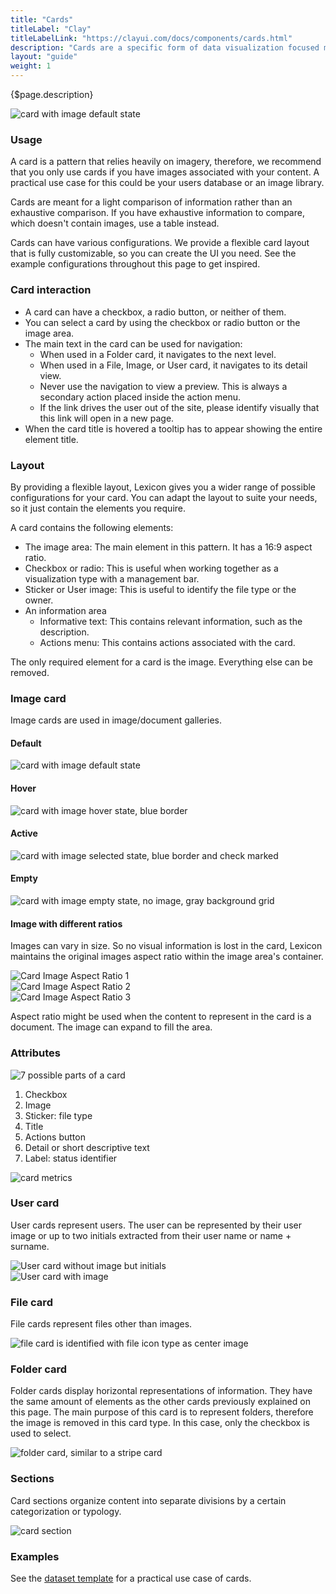 ```yaml
---
title: "Cards"
titleLabel: "Clay"
titleLabelLink: "https://clayui.com/docs/components/cards.html"
description: "Cards are a specific form of data visualization focused mainly on displaying images."
layout: "guide"
weight: 1
---
```


<div class="page-description">{$page.description}</div>

![card with image default state](../../../images/CardImage.jpg)

### Usage
A card is a pattern that relies heavily on imagery, therefore, we recommend that you only use cards if you have images associated with your content. A practical use case for this could be your users database or an image library. 

Cards are meant for a light comparison of information rather than an exhaustive comparison. If you have exhaustive information to compare, which doesn't contain images, use a table instead.

Cards can have various configurations. We provide a flexible card layout that is fully customizable, so you can create the UI you need. See the example configurations throughout this page to get inspired.

### Card interaction

* A card can have a checkbox, a radio button, or neither of them.
* You can select a card by using the checkbox or radio button or the image area. 
* The main text in the card can be used for navigation:
	* When used in a Folder card, it navigates to the next level.
	* When used in a File, Image, or User card, it navigates to its detail view.
	* Never use the navigation to view a preview. This is always a secondary action placed inside the action menu.
	* If the link drives the user out of the site, please identify visually that this link will open in a new page.
* When the card title is hovered a tooltip has to appear showing the entire element title.

### Layout
By providing a flexible layout, Lexicon gives you a wider range of possible configurations for your card. You can adapt the layout to suite your needs, so it just contain the elements you require.

A card contains the following elements:
* The image area: The main element in this pattern. It has a 16:9 aspect ratio.
* Checkbox or radio: This is useful when working together as a visualization type with a management bar.
* Sticker or User image: This is useful to identify the file type or the owner.
* An information area
	* Informative text: This contains relevant information, such as the description.
	* Actions menu: This contains actions associated with the card.

The only required element for a card is the image. Everything else can be removed.

### Image card

Image cards are used in image/document galleries.

#### Default 
![card with image default state](../../../images/CardImage.jpg)

#### Hover
![card with image hover state, blue border](../../../images/CardImageHover.jpg)

#### Active 
![card with image selected state, blue border and check marked](../../../images/CardImageActive.jpg)

#### Empty
![card with image empty state, no image, gray background grid](../../../images/CardImageEmpty.jpg)

#### Image with different ratios

Images can vary in size. So no visual information is lost in the card, Lexicon maintains the original images aspect ratio within the image area's container.

<div class="row">
	<div class="dodont col-lg">
        <img src="../../../images/CardImageAspectRatio1.jpg" alt="Card Image Aspect Ratio 1">
	</div>
	<div class="dodont col-lg">
		<img src="../../../images/CardImageAspectRatio2.jpg" alt="Card Image Aspect Ratio 2">
	</div>
</div>
<div class="row">
	<div class="dodont col-lg">
        <img src="../../../images/CardImageAspectRatio3.jpg" alt="Card Image Aspect Ratio 3">
	</div>
</div>

Aspect ratio might be used when the content to represent in the card is a document. The image can expand to fill the area.


### Attributes

![7 possible parts of a card](../../../images/CardParts.jpg)

1. Checkbox
2. Image
3. Sticker: file type
4. Title
5. Actions button
6. Detail or short descriptive text
7. Label: status identifier

![card metrics](../../../images/CardMetrics.jpg)

### User card

User cards represent users. The user can be represented by their user image or up to two initials extracted from their user name or name + surname.

<div class="row">
	<div class="dodont col-lg">
        <img src="../../../images/CardUser.jpg" alt="User card without image but initials">
	</div>
	<div class="dodont col-lg">
		<img src="../../../images/CardUserImage.jpg" alt="User card with image">
	</div>
</div>

### File card

File cards represent files other than images.

![file card is identified with file icon type as center image](../../../images/CardFile.jpg)

### Folder card

Folder cards display horizontal representations of information. They have the same amount of elements as the other cards previously explained on this page. The main purpose of this card is to represent folders, therefore the image is removed in this card type. In this case, only the checkbox is used to select.

![folder card, similar to a stripe card](../../../images/CardFolder.jpg)

### Sections
Card sections organize content into separate divisions by a certain categorization or typology.

![card section](../../../images/CardViewGroupSeparator.png)


### Examples

See the [dataset template](../Templates/datasetTemplate.html) for a practical use case of cards.

